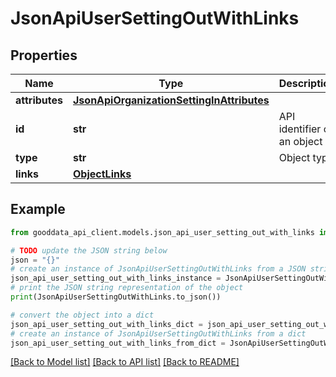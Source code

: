 # JsonApiUserSettingOutWithLinks


## Properties

Name | Type | Description | Notes
------------ | ------------- | ------------- | -------------
**attributes** | [**JsonApiOrganizationSettingInAttributes**](JsonApiOrganizationSettingInAttributes.md) |  | [optional] 
**id** | **str** | API identifier of an object | 
**type** | **str** | Object type | 
**links** | [**ObjectLinks**](ObjectLinks.md) |  | [optional] 

## Example

```python
from gooddata_api_client.models.json_api_user_setting_out_with_links import JsonApiUserSettingOutWithLinks

# TODO update the JSON string below
json = "{}"
# create an instance of JsonApiUserSettingOutWithLinks from a JSON string
json_api_user_setting_out_with_links_instance = JsonApiUserSettingOutWithLinks.from_json(json)
# print the JSON string representation of the object
print(JsonApiUserSettingOutWithLinks.to_json())

# convert the object into a dict
json_api_user_setting_out_with_links_dict = json_api_user_setting_out_with_links_instance.to_dict()
# create an instance of JsonApiUserSettingOutWithLinks from a dict
json_api_user_setting_out_with_links_from_dict = JsonApiUserSettingOutWithLinks.from_dict(json_api_user_setting_out_with_links_dict)
```
[[Back to Model list]](../README.md#documentation-for-models) [[Back to API list]](../README.md#documentation-for-api-endpoints) [[Back to README]](../README.md)


